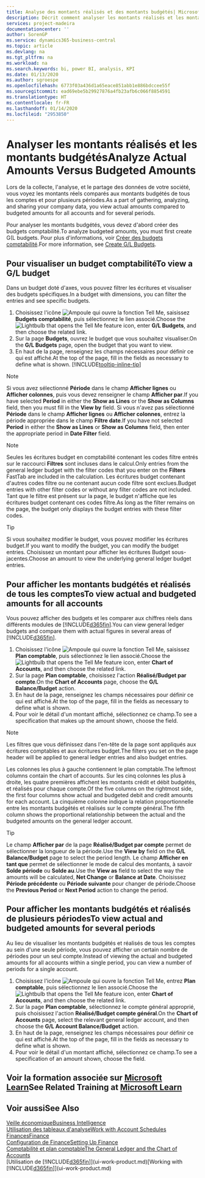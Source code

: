 ```yaml
---
title: Analyse des montants réalisés et des montants budgétés| Microsoft Docs
description: Décrit comment analyser les montants réalisés et les montants budgétés.
services: project-madeira
documentationcenter: ''
author: SorenGP
ms.service: dynamics365-business-central
ms.topic: article
ms.devlang: na
ms.tgt_pltfrm: na
ms.workload: na
ms.search.keywords: bi, power BI, analysis, KPI
ms.date: 01/13/2020
ms.author: sgroespe
ms.openlocfilehash: 6773f03a436d1a65eace851abb1e886bdccee55f
ms.sourcegitcommit: ead69ebe5b29927876a4fb23afb6c066f8854591
ms.translationtype: HT
ms.contentlocale: fr-FR
ms.lasthandoff: 01/14/2020
ms.locfileid: "2953850"
---
```

# <a name="analyze-actual-amounts-versus-budgeted-amounts"></a><span data-ttu-id="ebbde-103">Analyser les montants réalisés et les montants budgétés</span><span class="sxs-lookup"><span data-stu-id="ebbde-103">Analyze Actual Amounts Versus Budgeted Amounts</span></span>
<span data-ttu-id="ebbde-104">Lors de la collecte, l'analyse, et le partage des données de votre société, vous voyez les montants réels comparés aux montants budgétés de tous les comptes et pour plusieurs périodes.</span><span class="sxs-lookup"><span data-stu-id="ebbde-104">As a part of gathering, analyzing, and sharing your company data, you view actual amounts compared to budgeted amounts for all accounts and for several periods.</span></span>

<span data-ttu-id="ebbde-105">Pour analyser les montants budgétés, vous devez d'abord créer des budgets comptabilité.</span><span class="sxs-lookup"><span data-stu-id="ebbde-105">To analyze budgeted amounts, you must first create G(L budgets.</span></span> <span data-ttu-id="ebbde-106">Pour plus d'informations, voir [Créer des budgets comptabilité](finance-how-create-budgets.md).</span><span class="sxs-lookup"><span data-stu-id="ebbde-106">For more information, see [Create G/L Budgets](finance-how-create-budgets.md).</span></span>

## <a name="to-view-a-gl-budget"></a><span data-ttu-id="ebbde-107">Pour visualiser un budget comptabilité</span><span class="sxs-lookup"><span data-stu-id="ebbde-107">To view a G/L budget</span></span>
<span data-ttu-id="ebbde-108">Dans un budget doté d'axes, vous pouvez filtrer les écritures et visualiser des budgets spécifiques.</span><span class="sxs-lookup"><span data-stu-id="ebbde-108">In a budget with dimensions, you can filter the entries and see specific budgets.</span></span>

1. <span data-ttu-id="ebbde-109">Choisissez l'icône ![Ampoule qui ouvre la fonction Tell Me](media/ui-search/search_small.png "Dites-moi ce que vous voulez faire"), saisissez **Budgets comptabilité**, puis sélectionnez le lien associé.</span><span class="sxs-lookup"><span data-stu-id="ebbde-109">Choose the ![Lightbulb that opens the Tell Me feature](media/ui-search/search_small.png "Tell me what you want to do") icon, enter **G/L Budgets**, and then choose the related link.</span></span>
2. <span data-ttu-id="ebbde-110">Sur la page **Budgets**, ouvrez le budget que vous souhaitez visualiser.</span><span class="sxs-lookup"><span data-stu-id="ebbde-110">On the **G/L Budgets** page, open the budget that you want to view.</span></span>  
3. <span data-ttu-id="ebbde-111">En haut de la page, renseignez les champs nécessaires pour définir ce qui est affiché.</span><span class="sxs-lookup"><span data-stu-id="ebbde-111">At the top of the page, fill in the fields as necessary to define what is shown.</span></span> [!INCLUDE[tooltip-inline-tip](includes/tooltip-inline-tip_md.md)]

> [!NOTE]  
>   <span data-ttu-id="ebbde-112">Si vous avez sélectionné **Période** dans le champ **Afficher lignes** ou **Afficher colonnes**, puis vous devez renseigner le champ **Afficher par**.</span><span class="sxs-lookup"><span data-stu-id="ebbde-112">If you have selected **Period** in either the **Show as Lines** or the **Show as Columns** field, then you must fill in the **View by** field.</span></span> <span data-ttu-id="ebbde-113">Si vous n'avez pas sélectionné **Période** dans le champ **Afficher lignes** ou **Afficher colonnes**, entrez la période appropriée dans le champ **Filtre date**.</span><span class="sxs-lookup"><span data-stu-id="ebbde-113">If you have not selected **Period** in either the **Show as Lines** or **Show as Columns** field, then enter the appropriate period in **Date Filter** field.</span></span>  

> [!NOTE]  
>   <span data-ttu-id="ebbde-114">Seules les écritures budget en comptabilité contenant les codes filtre entrés sur le raccourci **Filtres** sont incluses dans le calcul.</span><span class="sxs-lookup"><span data-stu-id="ebbde-114">Only entries from the general ledger budget with the filter codes that you enter on the **Filters** FastTab are included in the calculation.</span></span> <span data-ttu-id="ebbde-115">Les écritures budget contenant d'autres codes filtre ou ne contenant aucun code filtre sont exclues.</span><span class="sxs-lookup"><span data-stu-id="ebbde-115">Budget entries with other filter codes or without any filter codes are not included.</span></span> <span data-ttu-id="ebbde-116">Tant que le filtre est présent sur la page, le budget n'affiche que les écritures budget contenant ces codes filtre.</span><span class="sxs-lookup"><span data-stu-id="ebbde-116">As long as the filter remains on the page, the budget only displays the budget entries with these filter codes.</span></span>  

> [!TIP]  
>   <span data-ttu-id="ebbde-117">Si vous souhaitez modifier le budget, vous pouvez modifier les écritures budget.</span><span class="sxs-lookup"><span data-stu-id="ebbde-117">If you want to modify the budget, you can modify the budget entries.</span></span> <span data-ttu-id="ebbde-118">Choisissez un montant pour afficher les écritures Budget sous-jacentes.</span><span class="sxs-lookup"><span data-stu-id="ebbde-118">Choose an amount to view the underlying general ledger budget entries.</span></span>

## <a name="to-view-actual-and-budgeted-amounts-for-all-accounts"></a><span data-ttu-id="ebbde-119">Pour afficher les montants budgétés et réalisés de tous les comptes</span><span class="sxs-lookup"><span data-stu-id="ebbde-119">To view actual and budgeted amounts for all accounts</span></span>  
<span data-ttu-id="ebbde-120">Vous pouvez afficher des budgets et les comparer aux chiffres réels dans différents modules de [!INCLUDE[d365fin](includes/d365fin_md.md)].</span><span class="sxs-lookup"><span data-stu-id="ebbde-120">You can view general ledger budgets and compare them with actual figures in several areas of [!INCLUDE[d365fin](includes/d365fin_md.md)].</span></span>

1. <span data-ttu-id="ebbde-121">Choisissez l'icône ![Ampoule qui ouvre la fonction Tell Me](media/ui-search/search_small.png "Dites-moi ce que vous voulez faire"), saisissez **Plan comptable**, puis sélectionnez le lien associé.</span><span class="sxs-lookup"><span data-stu-id="ebbde-121">Choose the ![Lightbulb that opens the Tell Me feature](media/ui-search/search_small.png "Tell me what you want to do") icon, enter **Chart of Accounts**, and then choose the related link.</span></span>  
2. <span data-ttu-id="ebbde-122">Sur la page **Plan comptable**, choisissez l'action **Réalisé/Budget par compte**.</span><span class="sxs-lookup"><span data-stu-id="ebbde-122">On the **Chart of Accounts** page, choose the **G/L Balance/Budget** action.</span></span>
3. <span data-ttu-id="ebbde-123">En haut de la page, renseignez les champs nécessaires pour définir ce qui est affiché.</span><span class="sxs-lookup"><span data-stu-id="ebbde-123">At the top of the page, fill in the fields as necessary to define what is shown.</span></span>  
4. <span data-ttu-id="ebbde-124">Pour voir le détail d'un montant affiché, sélectionnez ce champ.</span><span class="sxs-lookup"><span data-stu-id="ebbde-124">To see a specification that makes up the amount shown, choose the field.</span></span>  

> [!NOTE]  
>   <span data-ttu-id="ebbde-125">Les filtres que vous définissez dans l'en-tête de la page sont appliqués aux écritures comptables et aux écritures budget.</span><span class="sxs-lookup"><span data-stu-id="ebbde-125">The filters you set on the page header will be applied to general ledger entries and also budget entries.</span></span>

<span data-ttu-id="ebbde-126">Les colonnes les plus à gauche contiennent le plan comptable.</span><span class="sxs-lookup"><span data-stu-id="ebbde-126">The leftmost columns contain the chart of accounts.</span></span> <span data-ttu-id="ebbde-127">Sur les cinq colonnes les plus à droite, les quatre premières affichent les montants crédit et débit budgétés, et réalisés pour chaque compte.</span><span class="sxs-lookup"><span data-stu-id="ebbde-127">Of the five columns on the rightmost side, the first four columns show actual and budgeted debit and credit amounts for each account.</span></span> <span data-ttu-id="ebbde-128">La cinquième colonne indique la relation proportionnelle entre les montants budgétés et réalisés sur le compte général.</span><span class="sxs-lookup"><span data-stu-id="ebbde-128">The fifth column shows the proportional relationship between the actual and the budgeted amounts on the general ledger account.</span></span>  

> [!TIP]  
>   <span data-ttu-id="ebbde-129">Le champ **Afficher par** de la page **Réalisé/Budget par compte** permet de sélectionner la longueur de la période.</span><span class="sxs-lookup"><span data-stu-id="ebbde-129">Use the **View by** field on the **G/L Balance/Budget** page to select the period length.</span></span> <span data-ttu-id="ebbde-130">Le champ **Afficher en tant que** permet de sélectionner le mode de calcul des montants, à savoir **Solde période** ou **Solde au**.</span><span class="sxs-lookup"><span data-stu-id="ebbde-130">Use the **View as** field to select the way the amounts will be calculated, **Net Change** or **Balance at Date**.</span></span> <span data-ttu-id="ebbde-131">Choisissez **Période précédente** ou **Période suivante** pour changer de période.</span><span class="sxs-lookup"><span data-stu-id="ebbde-131">Choose the **Previous Period** or **Next Period** action to change the period.</span></span>  

## <a name="to-view-actual-and-budgeted-amounts-for-several-periods"></a><span data-ttu-id="ebbde-132">Pour afficher les montants budgétés et réalisés de plusieurs périodes</span><span class="sxs-lookup"><span data-stu-id="ebbde-132">To view actual and budgeted amounts for several periods</span></span>  
<span data-ttu-id="ebbde-133">Au lieu de visualiser les montants budgétés et réalisés de tous les comptes au sein d'une seule période, vous pouvez afficher un certain nombre de périodes pour un seul compte.</span><span class="sxs-lookup"><span data-stu-id="ebbde-133">Instead of viewing the actual and budgeted amounts for all accounts within a single period, you can view a number of periods for a single account.</span></span>  

1. <span data-ttu-id="ebbde-134">Choisissez l'icône ![Ampoule qui ouvre la fonction Tell Me](media/ui-search/search_small.png "Dites-moi ce que vous voulez faire"), entrez **Plan comptable**, puis sélectionnez le lien associé.</span><span class="sxs-lookup"><span data-stu-id="ebbde-134">Choose the ![Lightbulb that opens the Tell Me feature](media/ui-search/search_small.png "Tell me what you want to do") icon, enter **Chart of Accounts**, and then choose the related link.</span></span>  
2. <span data-ttu-id="ebbde-135">Sur la page **Plan comptable**, sélectionnez le compte général approprié, puis choisissez l'action **Réalisé/Budget compte général**.</span><span class="sxs-lookup"><span data-stu-id="ebbde-135">On the **Chart of Accounts** page, select the relevant general ledger account, and then choose the **G/L Account Balance/Budget** action.</span></span>  
3. <span data-ttu-id="ebbde-136">En haut de la page, renseignez les champs nécessaires pour définir ce qui est affiché.</span><span class="sxs-lookup"><span data-stu-id="ebbde-136">At the top of the page, fill in the fields as necessary to define what is shown.</span></span>   
4. <span data-ttu-id="ebbde-137">Pour voir le détail d'un montant affiché, sélectionnez ce champ.</span><span class="sxs-lookup"><span data-stu-id="ebbde-137">To see a specification of an amount shown, choose the field.</span></span>  

## <a name="see-related-training-at-microsoft-learnlearnmodulesbudgets-exchange-rates-dynamics-365-business-centralindex"></a><span data-ttu-id="ebbde-138">Voir la formation associée sur [Microsoft Learn](/learn/modules/budgets-exchange-rates-dynamics-365-business-central/index)</span><span class="sxs-lookup"><span data-stu-id="ebbde-138">See Related Training at [Microsoft Learn](/learn/modules/budgets-exchange-rates-dynamics-365-business-central/index)</span></span>

## <a name="see-also"></a><span data-ttu-id="ebbde-139">Voir aussi</span><span class="sxs-lookup"><span data-stu-id="ebbde-139">See Also</span></span>
[<span data-ttu-id="ebbde-140">Veille économique</span><span class="sxs-lookup"><span data-stu-id="ebbde-140">Business Intelligence</span></span>](bi.md)  
[<span data-ttu-id="ebbde-141">Utilisation des tableaux d'analyse</span><span class="sxs-lookup"><span data-stu-id="ebbde-141">Work with Account Schedules</span></span>](bi-how-work-account-schedule.md)  
[<span data-ttu-id="ebbde-142">Finances</span><span class="sxs-lookup"><span data-stu-id="ebbde-142">Finance</span></span>](finance.md)  
[<span data-ttu-id="ebbde-143">Configuration de Finance</span><span class="sxs-lookup"><span data-stu-id="ebbde-143">Setting Up Finance</span></span>](finance-setup-finance.md)  
[<span data-ttu-id="ebbde-144">Comptabilité et plan comptable</span><span class="sxs-lookup"><span data-stu-id="ebbde-144">The General Ledger and the Chart of Accounts</span></span>](finance-general-ledger.md)  
<span data-ttu-id="ebbde-145">[Utilisation de [!INCLUDE[d365fin](includes/d365fin_md.md)]](ui-work-product.md)</span><span class="sxs-lookup"><span data-stu-id="ebbde-145">[Working with [!INCLUDE[d365fin](includes/d365fin_md.md)]](ui-work-product.md)</span></span>  
